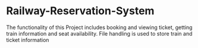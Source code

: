 # Railway-Reservation-System
The functionality of this Project includes booking and viewing ticket, getting train information and seat availability. File handling is used to store train and ticket information
